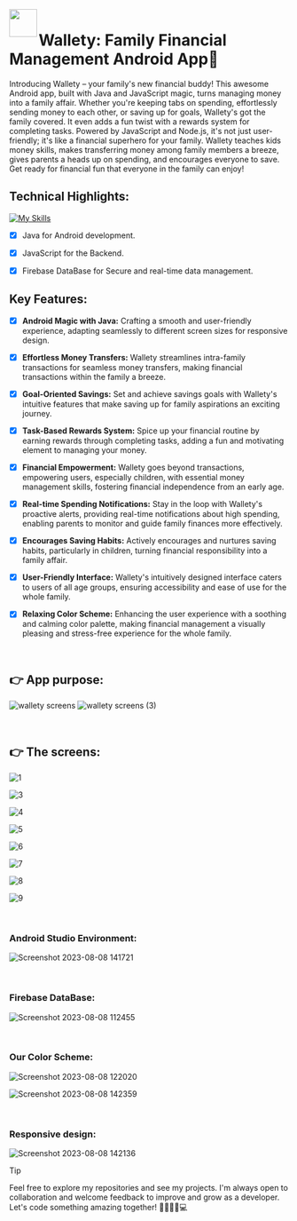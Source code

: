 
<img align="left" src="https://user-images.githubusercontent.com/72359805/233739648-e9ffca89-035b-4117-817f-0bf66a34bdd6.png" width="50">

# Wallety: Family Financial Management Android App📱


Introducing Wallety – your family's new financial buddy! This awesome Android app, built with Java and JavaScript magic, turns managing money into a family affair. Whether you're keeping tabs on spending, effortlessly sending money to each other, or saving up for goals, Wallety's got the family covered. It even adds a fun twist with a rewards system for completing tasks. Powered by JavaScript and Node.js, it's not just user-friendly; it's like a financial superhero for your family. Wallety teaches kids money skills, makes transferring money among family members a breeze, gives parents a heads up on spending, and encourages everyone to save.  
Get ready for financial fun that everyone in the family can enjoy!

## Technical Highlights:
[![My Skills](https://skillicons.dev/icons?i=java,javascript,androidstudio,visualstudio,firebase)](https://skillicons.dev)
- [x]  Java for Android development.
- [x]  JavaScript for the Backend. 
- [x]  Firebase DataBase for Secure and real-time data management. 



## Key Features:
- [x] **Android Magic with Java:** Crafting a smooth and user-friendly experience, adapting seamlessly to different screen sizes for responsive design.

- [x] **Effortless Money Transfers:** Wallety streamlines intra-family transactions for seamless money transfers, making financial transactions within the family a breeze.
  
- [x] **Goal-Oriented Savings:** Set and achieve savings goals with Wallety's intuitive features that make saving up for family aspirations an exciting journey.

- [x] **Task-Based Rewards System:** Spice up your financial routine by earning rewards through completing tasks, adding a fun and motivating element to managing your money.

- [x] **Financial Empowerment:** Wallety goes beyond transactions, empowering users, especially children, with essential money management skills, fostering financial independence from an early age.

- [x] **Real-time Spending Notifications:** Stay in the loop with Wallety's proactive alerts, providing real-time notifications about high spending, enabling parents to monitor and guide family finances more effectively.

- [x] **Encourages Saving Habits:** Actively encourages and nurtures saving habits, particularly in children, turning financial responsibility into a family affair.

- [x] **User-Friendly Interface:** Wallety's intuitively designed interface caters to users of all age groups, ensuring accessibility and ease of use for the whole family.

- [x] **Relaxing Color Scheme:** Enhancing the user experience with a soothing and calming color palette, making financial management a visually pleasing and stress-free experience for the whole family.

<br>

## 👉 App purpose:
![wallety screens](https://github.com/shanibider/-Wallety-/assets/72359805/ce49eb94-cc64-4d3a-a5bf-1b31303d45b9)
![wallety screens (3)](https://github.com/shanibider/-Wallety-/assets/72359805/72e5ad1e-691d-4542-aed9-eb431e645c16)


<br>


## 👉 The screens:

![1](https://github.com/shanibider/Readme-tests/assets/72359805/b189cbf0-b18b-41f2-b5b3-3b8c2bfb6df6)

![3](https://github.com/shanibider/Readme-tests/assets/72359805/396e845f-c273-412b-831b-06fc433167c7)

![4](https://github.com/shanibider/Readme-tests/assets/72359805/fa6d25d2-37f5-4bf4-826d-1336fa98b204)

![5](https://github.com/shanibider/Readme-tests/assets/72359805/13cce788-b108-4cff-91f4-eb4315edf5ba)

![6](https://github.com/shanibider/Readme-tests/assets/72359805/accc8579-6951-400c-824b-3a0f0c2f5962)

![7](https://github.com/shanibider/Readme-tests/assets/72359805/94840f2f-554f-497f-91cc-60d8bb2e4aa6)

![8](https://github.com/shanibider/Readme-tests/assets/72359805/412ff887-dfe6-4d73-ad9b-3f2f1d0bf5d5)

![9](https://github.com/shanibider/Readme-tests/assets/72359805/a184918c-242c-4cb8-a88d-472698f2587e)




<br>


### Android Studio Environment:

![Screenshot 2023-08-08 141721](https://github.com/shanibider/Readme-tests/assets/72359805/4e55b1fe-220d-4f69-b9b7-96d9df69feab)


<br>

### Firebase DataBase:

![Screenshot 2023-08-08 112455](https://github.com/shanibider/Readme-tests/assets/72359805/36450f62-6f39-41cf-813c-6c21c38a4828)


<br>

### Our Color Scheme:
![Screenshot 2023-08-08 122020](https://github.com/shanibider/Readme-tests/assets/72359805/d8452cff-e0e7-4ded-a055-d1a6789e0130)

![Screenshot 2023-08-08 142359](https://github.com/shanibider/Readme-tests/assets/72359805/cae97184-3d9a-4f30-8013-f0effe28fe0c)


<br>

### Responsive design:
![Screenshot 2023-08-08 142136](https://github.com/shanibider/Readme-tests/assets/72359805/87e74b29-b32f-474e-a87c-28836b385d3a)


> [!TIP]
>Feel free to explore my repositories and see my projects. I'm always open to collaboration and welcome feedback to improve and grow as a developer. Let's code something amazing together! 🚀😊👩‍💻💻

